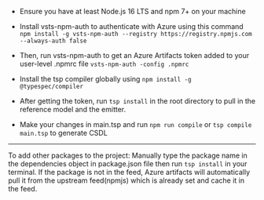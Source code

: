 - Ensure you have at least Node.js 16 LTS and npm 7+ on your machine

- Install vsts-npm-auth to authenticate with Azure using this command `npm install -g vsts-npm-auth --registry https://registry.npmjs.com --always-auth false`

- Then, run vsts-npm-auth to get an Azure Artifacts token added to your user-level .npmrc file
    `vsts-npm-auth -config .npmrc`

- Install the tsp compiler globally using `npm install -g @typespec/compiler`

- After getting the token, run `tsp install` in the root directory to pull in the reference model and the emitter.

- Make your changes in main.tsp and run `npm run compile` or `tsp compile main.tsp` to generate CSDL

****
To add other packages to the project:
   Manually type the package name in the dependencies object in package.json file then run `tsp install` in your terminal.
   If the package is not in the feed, Azure artifacts will automatically pull it from the upstream feed(npmjs) which is already set
   and cache it in the feed.
